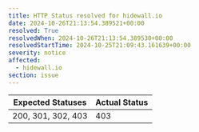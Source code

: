 ```yaml
---
title: HTTP Status resolved for hidewall.io
date: 2024-10-26T21:13:54.389521+00:00
resolved: True
resolvedWhen: 2024-10-26T21:13:54.389530+00:00
resolvedStartTime: 2024-10-25T21:09:43.161639+00:00
severity: notice
affected:
  - hidewall.io
section: issue
---
```


| Expected Statuses | Actual Status  |
|-------------------|----------------|
| 200, 301, 302, 403 | 403 |
